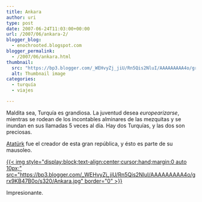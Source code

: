 ```yaml
---
title: Ankara
author: uri
type: post
date: 2007-06-24T11:03:00+00:00
url: /2007/06/ankara-2/
blogger_blog:
  - enochrooted.blogspot.com
blogger_permalink:
  - /2007/06/ankara.html
thumbnail:
  src: "https://bp3.blogger.com/_WEHvyZj_jiU/Rn5Qis2NluI/AAAAAAAAA4o/grx9KB47B0o/s320/Ankara.jpg"
  alt: Thumbnail image
categories:
  - turquía
  - viajes

---
```

Maldita sea, Turquía es grandiosa. La juventud desea <span style="font-style:italic;">europearizarse</span>, mientras se rodean de los incontables alminares de las mezquitas y se inundan en sus llamadas 5 veces al día. Hay dos Turquías, y las dos son preciosas.

[Atatürk][1] fue el creador de esta gran república, y ésto es parte de su mausoleo.

[{{< img style="display:block;text-align:center;cursor:hand;margin:0 auto 10px;" src="https://bp3.blogger.com/_WEHvyZj_jiU/Rn5Qis2NluI/AAAAAAAAA4o/grx9KB47B0o/s320/Ankara.jpg" border="0" >}}][2]

Impresionante.

 [1]: https://es.wikipedia.org/wiki/Atat%C3%BCrk
 [2]: https://bp3.blogger.com/_WEHvyZj_jiU/Rn5Qis2NluI/AAAAAAAAA4o/grx9KB47B0o/s1600-h/Ankara.jpg